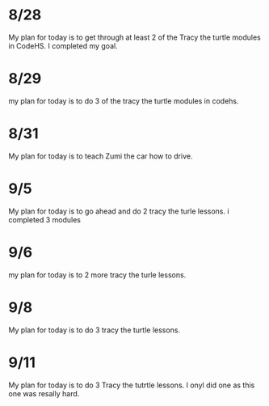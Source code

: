 # 8/28
My plan for today is to get through at least 2 of the Tracy the turtle modules in CodeHS. I completed my goal.
# 8/29
my plan for today is to do 3 of the tracy the turtle modules in codehs. 
# 8/31
My plan for today is to teach Zumi the car how to drive. 
# 9/5
My plan for today is to go ahead and do 2 tracy the turle lessons. i completed 3 modules
# 9/6
my plan for today is to 2 more tracy the turle lessons.
# 9/8
My plan for today is to do 3 tracy the turtle lessons. 
# 9/11
My plan for today is to do 3 Tracy the tutrtle lessons. I onyl did one as this one was resally hard.
